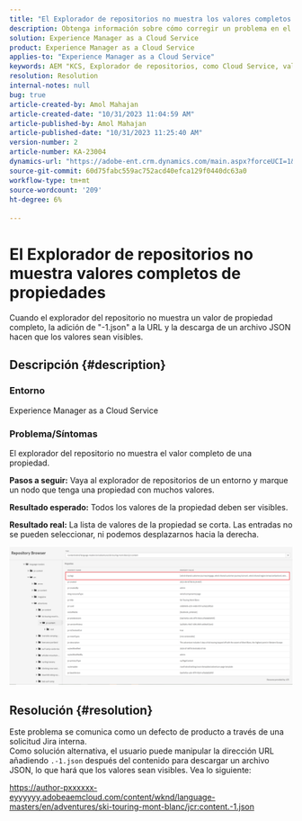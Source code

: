 ```yaml
---
title: "El Explorador de repositorios no muestra los valores completos de las propiedades"
description: Obtenga información sobre cómo corregir un problema en el que el explorador de repositorios no muestra valores completos de propiedades en Adobe Experience Manager. Añada "-1.json" a la URL.
solution: Experience Manager as a Cloud Service
product: Experience Manager as a Cloud Service
applies-to: "Experience Manager as a Cloud Service"
keywords: AEM "KCS, Explorador de repositorios, como Cloud Service, valor completo"
resolution: Resolution
internal-notes: null
bug: true
article-created-by: Amol Mahajan
article-created-date: "10/31/2023 11:04:59 AM"
article-published-by: Amol Mahajan
article-published-date: "10/31/2023 11:25:40 AM"
version-number: 2
article-number: KA-23004
dynamics-url: "https://adobe-ent.crm.dynamics.com/main.aspx?forceUCI=1&pagetype=entityrecord&etn=knowledgearticle&id=20f85554-dd77-ee11-8179-6045bd0061cb"
source-git-commit: 60d75fabc559ac752acd40efca129f0440dc63a0
workflow-type: tm+mt
source-wordcount: '209'
ht-degree: 6%

---
```


# El Explorador de repositorios no muestra valores completos de propiedades


Cuando el explorador del repositorio no muestra un valor de propiedad completo, la adición de &quot;-1.json&quot; a la URL y la descarga de un archivo JSON hacen que los valores sean visibles.

## Descripción {#description}


### <b>Entorno</b>

Experience Manager as a Cloud Service



### <b>Problema/Síntomas</b>

El explorador del repositorio no muestra el valor completo de una propiedad.

<b>Pasos a seguir:</b> Vaya al explorador de repositorios de un entorno y marque un nodo que tenga una propiedad con muchos valores.

<b>Resultado esperado:</b> Todos los valores de la propiedad deben ser visibles.

<b>Resultado real:</b> La lista de valores de la propiedad se corta. Las entradas no se pueden seleccionar, ni podemos desplazarnos hacia la derecha.



![](assets/05df7e78-ff6b-ee11-8df0-6045bd006e5a.png)


## Resolución {#resolution}

Este problema se comunica como un defecto de producto a través de una solicitud Jira interna.<br>
Como solución alternativa, el usuario puede manipular la dirección URL añadiendo `.-1.json` después del contenido para descargar un archivo JSON, lo que hará que los valores sean visibles. Vea lo siguiente:

https://author-pxxxxxx-eyyyyyy.adobeaemcloud.com/content/wknd/language-masters/en/adventures/ski-touring-mont-blanc/jcr:content.-1.json
